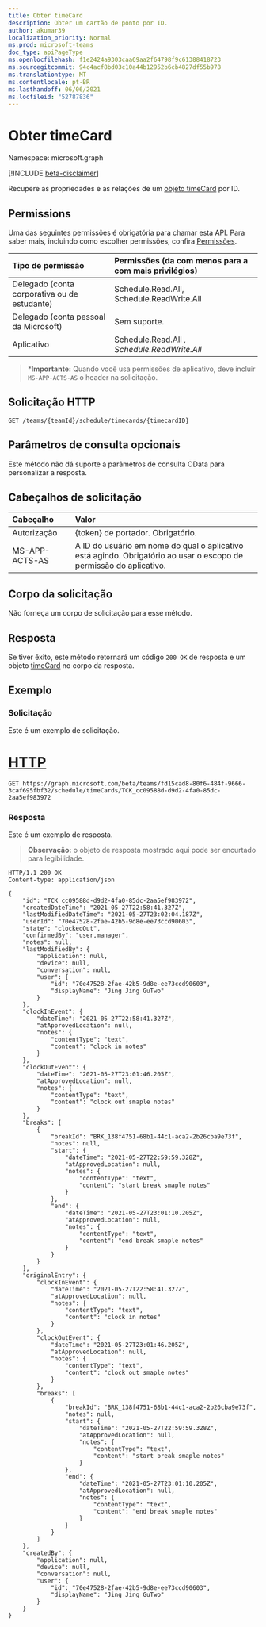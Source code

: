 ```yaml
---
title: Obter timeCard
description: Obter um cartão de ponto por ID.
author: akumar39
localization_priority: Normal
ms.prod: microsoft-teams
doc_type: apiPageType
ms.openlocfilehash: f1e2424a9303caa69aa2f64798f9c61388418723
ms.sourcegitcommit: 94c4acf8bd03c10a44b12952b6cb4827df55b978
ms.translationtype: MT
ms.contentlocale: pt-BR
ms.lasthandoff: 06/06/2021
ms.locfileid: "52787836"
---
```

# <a name="get-timecard"></a>Obter timeCard

Namespace: microsoft.graph

[!INCLUDE [beta-disclaimer](../../includes/beta-disclaimer.md)]

Recupere as propriedades e as relações de um [objeto timeCard](../resources/timeCard.md) por ID.

## <a name="permissions"></a>Permissions

Uma das seguintes permissões é obrigatória para chamar esta API. Para saber mais, incluindo como escolher permissões, confira [Permissões](/graph/permissions-reference).

|Tipo de permissão      | Permissões (da com menos para a com mais privilégios)              |
|:--------------------|:---------------------------------------------------------|
|Delegado (conta corporativa ou de estudante) | Schedule.Read.All, Schedule.ReadWrite.All    |
|Delegado (conta pessoal da Microsoft) | Sem suporte.    |
|Aplicativo | Schedule.Read.All *, Schedule.ReadWrite.All* |

>\***Importante:** Quando você usa permissões de aplicativo, deve incluir `MS-APP-ACTS-AS` o header na solicitação.

## <a name="http-request"></a>Solicitação HTTP

<!-- { "blockType": "ignored" } -->

```http
GET /teams/{teamId}/schedule/timecards/{timecardID}

```

## <a name="optional-query-parameters"></a>Parâmetros de consulta opcionais
Este método não dá suporte a parâmetros de consulta OData para personalizar a resposta.

## <a name="request-headers"></a>Cabeçalhos de solicitação

| Cabeçalho       | Valor |
|:---------------|:--------|
| Autorização  | {token} de portador. Obrigatório.  |
| MS-APP-ACTS-AS | A ID do usuário em nome do qual o aplicativo está agindo. Obrigatório ao usar o escopo de permissão do aplicativo. |

## <a name="request-body"></a>Corpo da solicitação
Não forneça um corpo de solicitação para esse método.

## <a name="response"></a>Resposta

Se tiver êxito, este método retornará um código `200 OK` de resposta e um objeto [timeCard](../resources/timeCard.md) no corpo da resposta.

## <a name="example"></a>Exemplo

### <a name="request"></a>Solicitação
Este é um exemplo de solicitação. 

# <a name="http"></a>[HTTP](#tab/http)
<!-- {
  "blockType": "request",
  "name": "timecard-get"
}-->

```http
GET https://graph.microsoft.com/beta/teams/fd15cad8-80f6-484f-9666-3caf695fbf32/schedule/timeCards/TCK_cc09588d-d9d2-4fa0-85dc-2aa5ef983972
```

### <a name="response"></a>Resposta

Este é um exemplo de resposta. 

>**Observação:** o objeto de resposta mostrado aqui pode ser encurtado para legibilidade.
<!-- {
  "blockType": "response",
  "truncated": true,
  "@odata.type": "microsoft.graph.timeCard"
} -->

```http
HTTP/1.1 200 OK
Content-type: application/json

{
    "id": "TCK_cc09588d-d9d2-4fa0-85dc-2aa5ef983972",
    "createdDateTime": "2021-05-27T22:58:41.327Z",
    "lastModifiedDateTime": "2021-05-27T23:02:04.187Z",
    "userId": "70e47528-2fae-42b5-9d8e-ee73ccd90603",
    "state": "clockedOut",
    "confirmedBy": "user,manager",
    "notes": null,
    "lastModifiedBy": {
        "application": null,
        "device": null,
        "conversation": null,
        "user": {
            "id": "70e47528-2fae-42b5-9d8e-ee73ccd90603",
            "displayName": "Jing Jing GuTwo"
        }
    },
    "clockInEvent": {
        "dateTime": "2021-05-27T22:58:41.327Z",
        "atApprovedLocation": null,
        "notes": {
            "contentType": "text",
            "content": "clock in notes"
        }
    },
    "clockOutEvent": {
        "dateTime": "2021-05-27T23:01:46.205Z",
        "atApprovedLocation": null,
        "notes": {
            "contentType": "text",
            "content": "clock out smaple notes"
        }
    },
    "breaks": [
        {
            "breakId": "BRK_138f4751-68b1-44c1-aca2-2b26cba9e73f",
            "notes": null,
            "start": {
                "dateTime": "2021-05-27T22:59:59.328Z",
                "atApprovedLocation": null,
                "notes": {
                    "contentType": "text",
                    "content": "start break smaple notes"
                }
            },
            "end": {
                "dateTime": "2021-05-27T23:01:10.205Z",
                "atApprovedLocation": null,
                "notes": {
                    "contentType": "text",
                    "content": "end break smaple notes"
                }
            }
        }
    ],
    "originalEntry": {
        "clockInEvent": {
            "dateTime": "2021-05-27T22:58:41.327Z",
            "atApprovedLocation": null,
            "notes": {
                "contentType": "text",
                "content": "clock in notes"
            }
        },
        "clockOutEvent": {
            "dateTime": "2021-05-27T23:01:46.205Z",
            "atApprovedLocation": null,
            "notes": {
                "contentType": "text",
                "content": "clock out smaple notes"
            }
        },
        "breaks": [
            {
                "breakId": "BRK_138f4751-68b1-44c1-aca2-2b26cba9e73f",
                "notes": null,
                "start": {
                    "dateTime": "2021-05-27T22:59:59.328Z",
                    "atApprovedLocation": null,
                    "notes": {
                        "contentType": "text",
                        "content": "start break smaple notes"
                    }
                },
                "end": {
                    "dateTime": "2021-05-27T23:01:10.205Z",
                    "atApprovedLocation": null,
                    "notes": {
                        "contentType": "text",
                        "content": "end break smaple notes"
                    }
                }
            }
        ]
    },
    "createdBy": {
        "application": null,
        "device": null,
        "conversation": null,
        "user": {
            "id": "70e47528-2fae-42b5-9d8e-ee73ccd90603",
            "displayName": "Jing Jing GuTwo"
        }
    }
}
```

<!-- uuid: 8fcb5dbc-d5aa-4681-8e31-b001d5168d79
2015-10-25 14:57:30 UTC -->
<!--
{
  "type": "#page.annotation",
  "description": "Get a timeCard by ID",
  "keywords": "",
  "section": "documentation",
  "tocPath": "",
  "suppressions": [
  ]
}
-->
